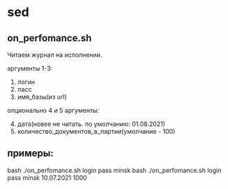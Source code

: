 # sed
## on_perfomance.sh
Читаем журнал на исполнении.  

аргументы 1-3:  

 1. логин 
 2. пасс 
 3. имя_базы(из url)  

опционально 4 и 5 аргументы:  

 4. дата(новее не читать. по умолчанию: 01.08.2021)
 5. количество_документов_в_партии(умолчание - 100)
## примеры:
   bash ./on_perfomance.sh login pass minsk
   bash ./on_perfomance.sh login pass minsk 10.07.2021 1000

